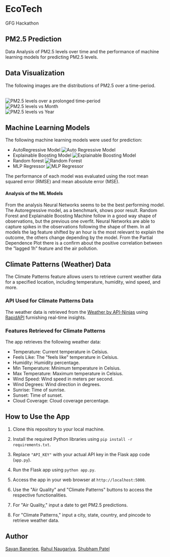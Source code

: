 # EcoTech
GFG Hackathon

## PM2.5 Prediction
Data Analysis of PM2.5 levels over time and the performance of machine learning models for predicting PM2.5 levels.

## Data Visualization

The following images are the distributions of PM2.5 over a time-period.
<br>
<br>

![PM2.5 levels over a prolonged time-period](https://github.com/sayan112207/EcoTech/blob/main/Images/Air%20Pollution/PM%20time%20Series.png?raw=true)
<br>
![PM2.5 levels vs Month](https://github.com/sayan112207/EcoTech/blob/main/Images/Air%20Pollution/PM%20vs%20month%20bar.png?raw=true)
<br>
![PM2.5 levels vs Year](https://github.com/sayan112207/EcoTech/blob/main/Images/Air%20Pollution/PM%20vs%20year%20bar.png?raw=true)

## Machine Learning Models

The following machine learning models were used for prediction:

* AutoRegressive Model
  ![Auto Regressive Model](https://github.com/sayan112207/EcoTech/blob/main/Images/Air%20Pollution/AutoRegressive%20Model.png?raw=true)
* Explainable Boosting Model
  ![Explainable Boosting Model](https://github.com/sayan112207/EcoTech/blob/main/Images/Air%20Pollution/Explainable%20Boosting%20Model.png?raw=true)
* Random forest
  ![Random Forest](https://github.com/sayan112207/EcoTech/blob/main/Images/Air%20Pollution/RandomForestRegressor%20Model.png?raw=true)
* MLP Regressor
  ![MLP Regressor](https://github.com/sayan112207/EcoTech/blob/main/Images/Air%20Pollution/NN%20MLPRegressor%20Model.png?raw=true)

The performance of each model was evaluated using the root mean squared error (RMSE) and mean absolute error (MSE).

#### Analysis of the ML Models
From the analysis Neural Networks seems to be the best performing model. The Autoregressive model, as a benchmark, shows poor result. Random Forest and Explainable Boosting Machine follow in a good way shape of observations, but the previous one overfit. Neural Networks are able to capture spikes in the observations following the shape of them. In all models the lag feature shifted by an hour is the most relevant to explain the outcome, the others change depending by the model. From the Partial Dependence Plot there is a confirm about the positive correlation between the ”lagged 1h” feature and the air pollution.


## Climate Patterns (Weather) Data
The Climate Patterns feature allows users to retrieve current weather data for a specified location, including temperature, humidity, wind speed, and more.

### API Used for Climate Patterns Data
The weather data is retrieved from the [Weather by API-Ninjas](https://rapidapi.com/apininjas/api/weather-by-api-ninjas) using [RapidAPI](https://rapidapi.com/hub) furnishing real-time insights.

### Features Retrieved for Climate Patterns
The app retrieves the following weather data:

- Temperature: Current temperature in Celsius.
- Feels Like: The "feels like" temperature in Celsius.
- Humidity: Humidity percentage.
- Min Temperature: Minimum temperature in Celsius.
- Max Temperature: Maximum temperature in Celsius.
- Wind Speed: Wind speed in meters per second.
- Wind Degrees: Wind direction in degrees.
- Sunrise: Time of sunrise.
- Sunset: Time of sunset.
- Cloud Coverage: Cloud coverage percentage.

## How to Use the App

1. Clone this repository to your local machine.

2. Install the required Python libraries using `pip install -r requirements.txt`.

3. Replace `"API_KEY"` with your actual API key in the Flask app code (`app.py`).

4. Run the Flask app using ```python app.py```.

5. Access the app in your web browser at `http://localhost:5000`.

6. Use the "Air Quality" and "Climate Patterns" buttons to access the respective functionalities.

7. For "Air Quality," input a date to get PM2.5 predictions.

8. For "Climate Patterns," input a city, state, country, and pincode to retrieve weather data.

## Author
[Sayan Banerjee](https://github.com/sayan112207), [Rahul Naugariya](https://github.com/RahulNaugariya), [Shubham Patel](https://github.com/shubhampatel001)


